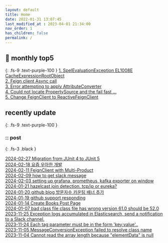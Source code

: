 ```yaml
---
layout: default
title: Home
date: 2022-01-31 13:07:45
last_modified_at : 2023-04-01 21:34:00
nav_order: 1
has_children: false
permalink: /
---
```


## 🌈 monthly top5
{: .fs-9 .text-purple-100 }
[1. SpelEvaluationException EL1008E CacheExpressionRootObject](./docs/errors/spelEvaluationException.md)  
[2. Feign client Async call](./docs/msa/feign/feignclient_async.md)  
[3. Error attempting to apply AttributeConverter](./docs/errors/attributeConverter_error.md)  
[4. Could not locate PropertySource and the fail fast ...](./docs/errors/propertySourceError.md)  
[5. Change FeignClient to ReactiveFeignClient](./docs/msa/feign/change_feignClient_to_reactiveFeignClient.md)  


## recently update
{: .fs-9 .text-purple-100 }

### :: post

{: .fs-3 .black }

[2024-02-27 Migration from JUnit 4 to JUnit 5](./docs/quality/testcase/movejunit4to5.md)  
[2024-02-18 요즘 우아한 개발](./docs/books/2024/2024.md)  
[2024-02-11 FeignClient with Multi-Product](./docs/msa/feign/feignclient_multi_product.md)  
[2024-02-09 how to get slack message](./docs/etc/how_to_get_slack_message.md)  
[2024-02-03 setting up grafana, prometheus, kafka exporter on window](./docs/quality/monitoring/setting_up_kafka_exporter.md) 
[2024-01-21 hazelcast join detection. tcp/ip or eureka?](./docs/msa/cache/hazelcast_join_detection.md)  
[2024-01-20 github blog 방문자수 카운팅 배너 추가](./docs/etc/blog/github_blog_count.md)  
[2024-01-19 github support responding](./docs/etc/github_support_responding.md)  
[2024-01-14 Create Books Post Page](./docs/books/books.md)  
[2024-01-07 bad class file class file has wrong version 61.0 should be 52.0](./docs/errors/bad_class_wrong_version61.md)  
[2023-11-25 Exception logs accumulated in Elasticsearch, send a notification to a Slack channel.](./docs/sub-projects/elasticsearch_log_notification.md)  
[2023-11-24 Each tag parameter must be in the form 'key:value'..](./docs/errors/tagparameterformaterror.md)  
[2023-11-05 MessageConversionException failed to resolve class name](./docs/msa/kafka/messageConversionException.md)  
[2023-11-04 Cannot read the array length because "elementData" is null](./docs/errors/elementData_is_null.md)  
